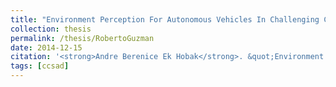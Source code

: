 ```yaml
---
title: "Environment Perception For Autonomous Vehicles In Challenging Conditions Using Stereo Vision"
collection: thesis
permalink: /thesis/RobertoGuzman
date: 2014-12-15
citation: '<strong>Andre Berenice Ek Hobak</strong>. &quot;Environment Perception For Autonomous Vehicles In Challenging Conditions Using Stereo Vision&quot;. MSc. Thesis, CIMAT A.C., 2014.'
tags: [ccsad]
---
```

